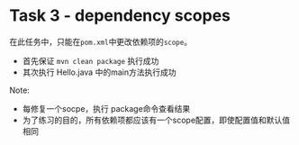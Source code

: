 # Task 3 - dependency scopes

在此任务中，只能在`pom.xml`中更改依赖项的`scope`。

- 首先保证 `mvn clean package` 执行成功
- 其次执行 Hello.java 中的main方法执行成功

Note:
- 每修复一个socpe，执行 package命令查看结果
- 为了练习的目的，所有依赖项都应该有一个scope配置，即使配置值和默认值相同
 